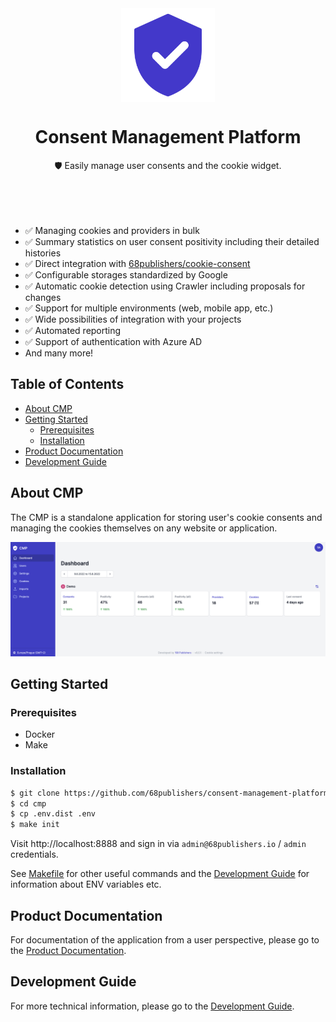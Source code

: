 <div align="center" style="text-align: center; margin-bottom: 50px">
<img src="docs/images/logo.svg" alt="Consent Management Platform logo" align="center" width="150">
<h1 align="center">Consent Management Platform</h1>

🛡 Easily manage user consents and the cookie widget.
</div>

<br>

- ✅ Managing cookies and providers in bulk
- ✅ Summary statistics on user consent positivity including their detailed histories
- ✅ Direct integration with [68publishers/cookie-consent](https://github.com/68publishers/cookie-consent)
- ✅ Configurable storages standardized by Google
- ✅ Automatic cookie detection using Crawler including proposals for changes
- ✅ Support for multiple environments (web, mobile app, etc.)
- ✅ Wide possibilities of integration with your projects
- ✅ Automated reporting
- ✅ Support of authentication with Azure AD
- And many more!

## Table of Contents
* [About CMP](#about-cmp)
* [Getting Started](#getting-started)
  * [Prerequisites](#prerequisites)
  * [Installation](#installation)
* [Product Documentation](#product-documentation)
* [Development Guide](#development-guide)

## About CMP

The CMP is a standalone application for storing user's cookie consents and managing the cookies themselves on any website or application.

![CMP Application](docs/images/dashboard.png)

## Getting Started

### Prerequisites
- Docker
- Make

### Installation
```sh
$ git clone https://github.com/68publishers/consent-management-platform cmp
$ cd cmp
$ cp .env.dist .env
$ make init
```

Visit http://localhost:8888 and sign in via `admin@68publishers.io` / `admin` credentials.

See [Makefile](./Makefile) for other useful commands and the [Development Guide](docs/development.md) for information about ENV variables etc.

## Product Documentation

For documentation of the application from a user perspective, please go to the [Product Documentation](docs/product.md).

## Development Guide

For more technical information, please go to the [Development Guide](docs/development.md).

